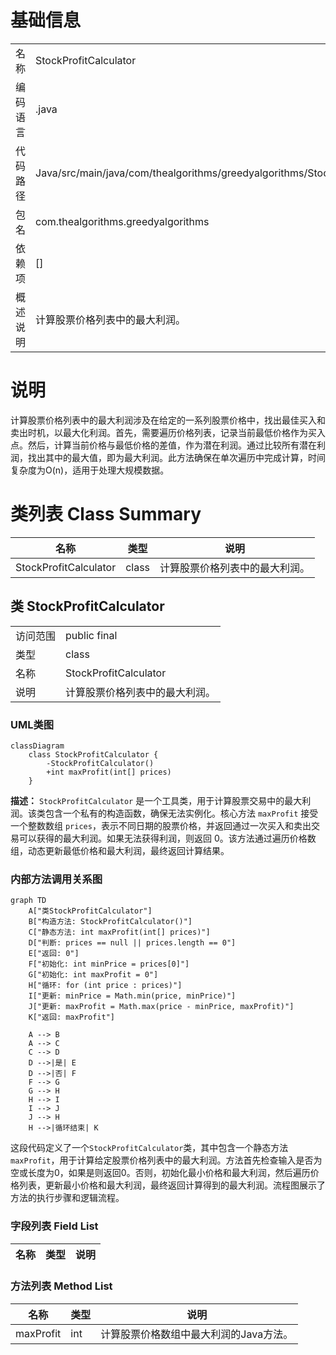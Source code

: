 # 基础信息

|      |      |
|------|------|
| 名称 | StockProfitCalculator |
| 编码语言 | .java |
| 代码路径 | Java/src/main/java/com/thealgorithms/greedyalgorithms/StockProfitCalculator.java |
| 包名 | com.thealgorithms.greedyalgorithms |
| 依赖项 | [] |
| 概述说明 | 计算股票价格列表中的最大利润。 |

# 说明

计算股票价格列表中的最大利润涉及在给定的一系列股票价格中，找出最佳买入和卖出时机，以最大化利润。首先，需要遍历价格列表，记录当前最低价格作为买入点。然后，计算当前价格与最低价格的差值，作为潜在利润。通过比较所有潜在利润，找出其中的最大值，即为最大利润。此方法确保在单次遍历中完成计算，时间复杂度为O(n)，适用于处理大规模数据。

# 类列表 Class Summary

| 名称   | 类型  | 说明 |
|-------|------|-------------|
| StockProfitCalculator | class | 计算股票价格列表中的最大利润。 |



## 类 StockProfitCalculator

|      |      |
|------|------|
| 访问范围 | public final |
| 类型 | class |
| 名称 | StockProfitCalculator |
| 说明 | 计算股票价格列表中的最大利润。 |


### UML类图

```mermaid
classDiagram
    class StockProfitCalculator {
        -StockProfitCalculator()
        +int maxProfit(int[] prices)
    }
```

**描述：**
`StockProfitCalculator` 是一个工具类，用于计算股票交易中的最大利润。该类包含一个私有的构造函数，确保无法实例化。核心方法 `maxProfit` 接受一个整数数组 `prices`，表示不同日期的股票价格，并返回通过一次买入和卖出交易可以获得的最大利润。如果无法获得利润，则返回 0。该方法通过遍历价格数组，动态更新最低价格和最大利润，最终返回计算结果。


### 内部方法调用关系图

```mermaid
graph TD
    A["类StockProfitCalculator"]
    B["构造方法: StockProfitCalculator()"]
    C["静态方法: int maxProfit(int[] prices)"]
    D["判断: prices == null || prices.length == 0"]
    E["返回: 0"]
    F["初始化: int minPrice = prices[0]"]
    G["初始化: int maxProfit = 0"]
    H["循环: for (int price : prices)"]
    I["更新: minPrice = Math.min(price, minPrice)"]
    J["更新: maxProfit = Math.max(price - minPrice, maxProfit)"]
    K["返回: maxProfit"]

    A --> B
    A --> C
    C --> D
    D -->|是| E
    D -->|否| F
    F --> G
    G --> H
    H --> I
    I --> J
    J --> H
    H -->|循环结束| K
```

这段代码定义了一个`StockProfitCalculator`类，其中包含一个静态方法`maxProfit`，用于计算给定股票价格列表中的最大利润。方法首先检查输入是否为空或长度为0，如果是则返回0。否则，初始化最小价格和最大利润，然后遍历价格列表，更新最小价格和最大利润，最终返回计算得到的最大利润。流程图展示了方法的执行步骤和逻辑流程。

### 字段列表 Field List

| 名称  | 类型  | 说明 |
|-------|-------|------|

### 方法列表 Method List

| 名称  | 类型  | 说明 |
|-------|-------|------|
| maxProfit | int | 计算股票价格数组中最大利润的Java方法。 |




